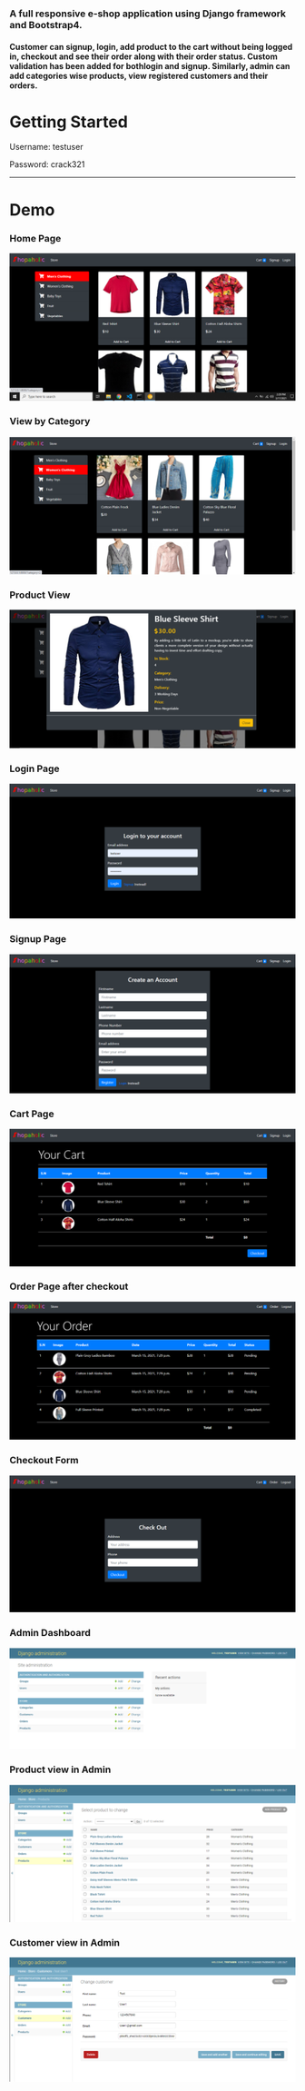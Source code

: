 ### A full responsive e-shop application using Django framework and Bootstrap4.


#### Customer can signup, login, add product to the cart without being logged in, checkout and see their order along with their order status. Custom validation has been added for bothlogin and signup. Similarly, admin can add categories wise products, view registered customers and their orders.


# Getting Started
Username: testuser

Password: crack321

<hr>

# Demo

### Home Page
![](demo/1.png)

### View by Category
![](demo/2.png)

### Product View
![](demo/3.png)

### Login Page
![](demo/4.png)

### Signup Page
![](demo/5.png)

### Cart Page
![](demo/6.png)

### Order Page after checkout
![](demo/7.png)

### Checkout Form
![](demo/8.png)

### Admin Dashboard
![](demo/9.png)

### Product view in Admin
![](demo/10.png)

### Customer view in Admin
![](demo/11.png)

